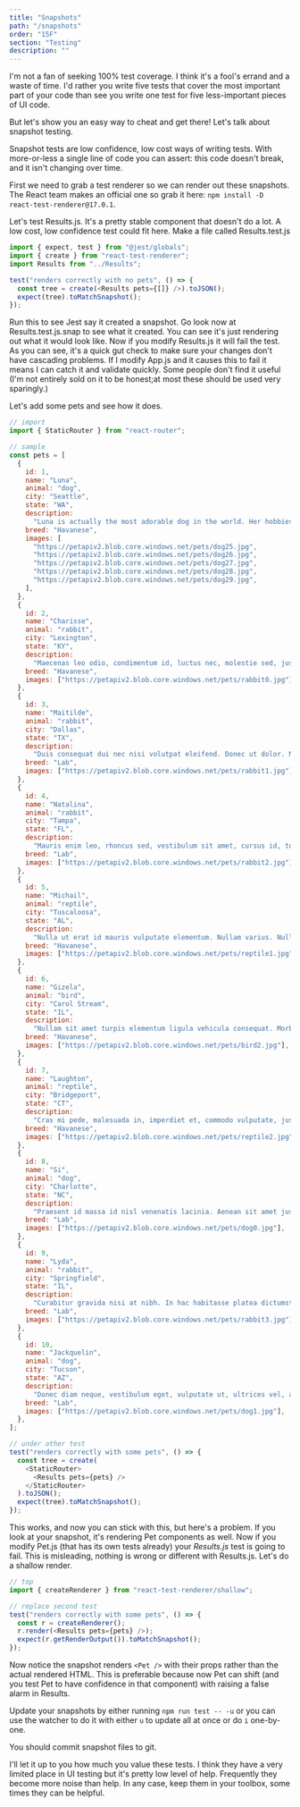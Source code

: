 ```yaml
---
title: "Snapshots"
path: "/snapshots"
order: "15F"
section: "Testing"
description: ""
---
```


I'm not a fan of seeking 100% test coverage. I think it's a fool's errand and a waste of time. I'd rather you write five tests that cover the most important part of your code than see you write one test for five less-important pieces of UI code.

But let's show you an easy way to cheat and get there! Let's talk about snapshot testing.

Snapshot tests are low confidence, low cost ways of writing tests. With more-or-less a single line of code you can assert: this code doesn't break, and it isn't changing over time.

First we need to grab a test renderer so we can render out these snapshots. The React team makes an official one so grab it here: `npm install -D react-test-renderer@17.0.1`.

Let's test Results.js. It's a pretty stable component that doesn't do a lot. A low cost, low confidence test could fit here. Make a file called Results.test.js

```javascript
import { expect, test } from "@jest/globals";
import { create } from "react-test-renderer";
import Results from "../Results";

test("renders correctly with no pets", () => {
  const tree = create(<Results pets={[]} />).toJSON();
  expect(tree).toMatchSnapshot();
});
```

Run this to see Jest say it created a snapshot. Go look now at Results.test.js.snap to see what it created. You can see it's just rendering out what it would look like. Now if you modify Results.js it will fail the test. As you can see, it's a quick gut check to make sure your changes don't have cascading problems. If I modify App.js and it causes this to fail it means I can catch it and validate quickly. Some people don't find it useful (I'm not entirely sold on it to be honest;at most these should be used very sparingly.)

Let's add some pets and see how it does.

```javascript
// import
import { StaticRouter } from "react-router";

// sample
const pets = [
  {
    id: 1,
    name: "Luna",
    animal: "dog",
    city: "Seattle",
    state: "WA",
    description:
      "Luna is actually the most adorable dog in the world. Her hobbies include yelling at squirrels, aggressively napping on her owners' laps, and asking to be fed two hours before IT'S DAMN WELL TIME LUNA. Luna is beloved by her puppy parents and lazily resides currently in Seattle, Washington.",
    breed: "Havanese",
    images: [
      "https://petapiv2.blob.core.windows.net/pets/dog25.jpg",
      "https://petapiv2.blob.core.windows.net/pets/dog26.jpg",
      "https://petapiv2.blob.core.windows.net/pets/dog27.jpg",
      "https://petapiv2.blob.core.windows.net/pets/dog28.jpg",
      "https://petapiv2.blob.core.windows.net/pets/dog29.jpg",
    ],
  },
  {
    id: 2,
    name: "Charisse",
    animal: "rabbit",
    city: "Lexington",
    state: "KY",
    description:
      "Maecenas leo odio, condimentum id, luctus nec, molestie sed, justo. Pellentesque viverra pede ac diam. Cras pellentesque volutpat dui.\n\nMaecenas tristique, est et tempus semper, est quam pharetra magna, ac consequat metus sapien ut nunc. Vestibulum ante ipsum primis in faucibus orci luctus et ultrices posuere cubilia Curae; Mauris viverra diam vitae quam. Suspendisse potenti.",
    breed: "Havanese",
    images: ["https://petapiv2.blob.core.windows.net/pets/rabbit0.jpg"],
  },
  {
    id: 3,
    name: "Maitilde",
    animal: "rabbit",
    city: "Dallas",
    state: "TX",
    description:
      "Duis consequat dui nec nisi volutpat eleifend. Donec ut dolor. Morbi vel lectus in quam fringilla rhoncus.\n\nMauris enim leo, rhoncus sed, vestibulum sit amet, cursus id, turpis. Integer aliquet, massa id lobortis convallis, tortor risus dapibus augue, vel accumsan tellus nisi eu orci. Mauris lacinia sapien quis libero.\n\nNullam sit amet turpis elementum ligula vehicula consequat. Morbi a ipsum. Integer a nibh.",
    breed: "Lab",
    images: ["https://petapiv2.blob.core.windows.net/pets/rabbit1.jpg"],
  },
  {
    id: 4,
    name: "Natalina",
    animal: "rabbit",
    city: "Tampa",
    state: "FL",
    description:
      "Mauris enim leo, rhoncus sed, vestibulum sit amet, cursus id, turpis. Integer aliquet, massa id lobortis convallis, tortor risus dapibus augue, vel accumsan tellus nisi eu orci. Mauris lacinia sapien quis libero.\n\nNullam sit amet turpis elementum ligula vehicula consequat. Morbi a ipsum. Integer a nibh.\n\nIn quis justo. Maecenas rhoncus aliquam lacus. Morbi quis tortor id nulla ultrices aliquet.",
    breed: "Lab",
    images: ["https://petapiv2.blob.core.windows.net/pets/rabbit2.jpg"],
  },
  {
    id: 5,
    name: "Michail",
    animal: "reptile",
    city: "Tuscaloosa",
    state: "AL",
    description:
      "Nulla ut erat id mauris vulputate elementum. Nullam varius. Nulla facilisi.\n\nCras non velit nec nisi vulputate nonummy. Maecenas tincidunt lacus at velit. Vivamus vel nulla eget eros elementum pellentesque.\n\nQuisque porta volutpat erat. Quisque erat eros, viverra eget, congue eget, semper rutrum, nulla. Nunc purus.",
    breed: "Havanese",
    images: ["https://petapiv2.blob.core.windows.net/pets/reptile1.jpg"],
  },
  {
    id: 6,
    name: "Gizela",
    animal: "bird",
    city: "Carol Stream",
    state: "IL",
    description:
      "Nullam sit amet turpis elementum ligula vehicula consequat. Morbi a ipsum. Integer a nibh.\n\nIn quis justo. Maecenas rhoncus aliquam lacus. Morbi quis tortor id nulla ultrices aliquet.",
    breed: "Havanese",
    images: ["https://petapiv2.blob.core.windows.net/pets/bird2.jpg"],
  },
  {
    id: 7,
    name: "Laughton",
    animal: "reptile",
    city: "Bridgeport",
    state: "CT",
    description:
      "Cras mi pede, malesuada in, imperdiet et, commodo vulputate, justo. In blandit ultrices enim. Lorem ipsum dolor sit amet, consectetuer adipiscing elit.",
    breed: "Havanese",
    images: ["https://petapiv2.blob.core.windows.net/pets/reptile2.jpg"],
  },
  {
    id: 8,
    name: "Si",
    animal: "dog",
    city: "Charlotte",
    state: "NC",
    description:
      "Praesent id massa id nisl venenatis lacinia. Aenean sit amet justo. Morbi ut odio.",
    breed: "Lab",
    images: ["https://petapiv2.blob.core.windows.net/pets/dog0.jpg"],
  },
  {
    id: 9,
    name: "Lyda",
    animal: "rabbit",
    city: "Springfield",
    state: "IL",
    description:
      "Curabitur gravida nisi at nibh. In hac habitasse platea dictumst. Aliquam augue quam, sollicitudin vitae, consectetuer eget, rutrum at, lorem.\n\nInteger tincidunt ante vel ipsum. Praesent blandit lacinia erat. Vestibulum sed magna at nunc commodo placerat.",
    breed: "Lab",
    images: ["https://petapiv2.blob.core.windows.net/pets/rabbit3.jpg"],
  },
  {
    id: 10,
    name: "Jackquelin",
    animal: "dog",
    city: "Tucson",
    state: "AZ",
    description:
      "Donec diam neque, vestibulum eget, vulputate ut, ultrices vel, augue. Vestibulum ante ipsum primis in faucibus orci luctus et ultrices posuere cubilia Curae; Donec pharetra, magna vestibulum aliquet ultrices, erat tortor sollicitudin mi, sit amet lobortis sapien sapien non mi. Integer ac neque.",
    breed: "Lab",
    images: ["https://petapiv2.blob.core.windows.net/pets/dog1.jpg"],
  },
];

// under other test
test("renders correctly with some pets", () => {
  const tree = create(
    <StaticRouter>
      <Results pets={pets} />
    </StaticRouter>
  ).toJSON();
  expect(tree).toMatchSnapshot();
});
```

This works, and now you can stick with this, but here's a problem. If you look at your snapshot, it's rendering Pet components as well. Now if you modify Pet.js (that has its own tests already) your _Results.js_ test is going to fail. This is misleading, nothing is wrong or different with Results.js. Let's do a shallow render.

```javascript
// top
import { createRenderer } from "react-test-renderer/shallow";

// replace second test
test("renders correctly with some pets", () => {
  const r = createRenderer();
  r.render(<Results pets={pets} />);
  expect(r.getRenderOutput()).toMatchSnapshot();
});
```

Now notice the snapshot renders `<Pet />` with their props rather than the actual rendered HTML. This is preferable because now Pet can shift (and you test Pet to have confidence in that component) with raising a false alarm in Results.

Update your snapshots by either running `npm run test -- -u` or you can use the watcher to do it with either `u` to update all at once or do `i` one-by-one.

You should commit snapshot files to git.

I'll let it up to you how much you value these tests. I think they have a very limited place in UI testing but it's pretty low level of help. Frequently they become more noise than help. In any case, keep them in your toolbox, some times they can be helpful.
